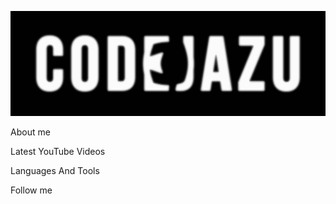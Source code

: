 [![Header](https://github.com/Yerbolat05/yerbolat05/blob/master/assets/overlay.jpg)](https://www.youtube.com/channel/UC6vztePc4kjQCbEykh1Jy-g)

About me

Latest YouTube Videos

Languages And Tools

Follow me